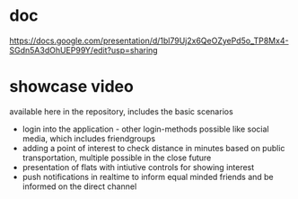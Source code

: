 # doc
https://docs.google.com/presentation/d/1bl79Uj2x6QeOZyePd5o_TP8Mx4-SGdn5A3dOhUEP99Y/edit?usp=sharing

# showcase video
available here in the repository, includes the basic scenarios

* login into the application - other login-methods possible like social media, which includes friendgroups
* adding a point of interest to check distance in minutes based on public transportation, multiple possible in the close future
* presentation of flats with intiutive controls for showing interest
* push notifications in realtime to inform equal minded friends and be informed on the direct channel
